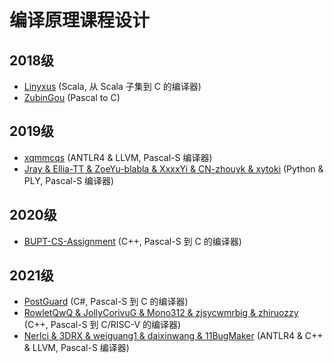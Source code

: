# 编译原理课程设计

## 2018级

- [Linyxus](https://github.com/linyxus/fscala2c) (Scala, 从 Scala 子集到 C 的编译器)
- [ZubinGou](https://github.com/ZubinGou/pas2c) (Pascal to C)

## 2019级

- [xqmmcqs](https://github.com/xqmmcqs/s1mple-compiler) (ANTLR4 & LLVM, Pascal-S 编译器)
- [Jray & Ellia-TT & ZoeYu-blabla & XxxxYi & CN-zhouyk & xytoki](https://github.com/Jraaay/pascal-s-language-compiler) (Python & PLY, Pascal-S 编译器)

## 2020级
- [BUPT-CS-Assignment](https://github.com/BUPT-CS-Assignment/PASCC) (C++, Pascal-S 到 C 的编译器)

## 2021级

- [PostGuard](https://github.com/post-guard/Canon) (C#, Pascal-S 到 C 的编译器)
- [RowletQwQ & JollyCorivuG & Mono312 & zjsycwmrbig & zhiruozzy](https://github.com/RowletQwQ/BUPT-PASCC) (C++, Pascal-S 到 C/RISC-V 的编译器)
- [Nerlci & 3DRX & weiguang1 & daixinwang & 11BugMaker](https://github.com/Nerlci/passcal) (ANTLR4 & C++ & LLVM, Pascal-S 编译器)